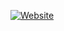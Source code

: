 [![Website](https://img.shields.io/website/https/cfhull.github.io/igm-analysis)](https://cfhull.github.io/igm-analysis)
